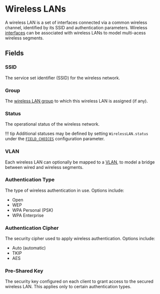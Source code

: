 # Wireless LANs

A wireless LAN is a set of interfaces connected via a common wireless channel, identified by its SSID and authentication parameters. Wireless [interfaces](../dcim/interface.md) can be associated with wireless LANs to model multi-acess wireless segments.

## Fields

### SSID

The service set identifier (SSID) for the wireless network.

### Group

The [wireless LAN group](./wirelesslangroup.md) to which this wireless LAN is assigned (if any).

### Status

The operational status of the wireless network.

!!! tip
    Additional statuses may be defined by setting `WirelessLAN.status` under the [`FIELD_CHOICES`](../../configuration/data-validation.md#field_choices) configuration parameter.

### VLAN

Each wireless LAN can optionally be mapped to a [VLAN](../ipam/vlan.md), to model a bridge between wired and wireless segments.

### Authentication Type

The type of wireless authentication in use. Options include:

* Open
* WEP
* WPA Personal (PSK)
* WPA Enterprise

### Authentication Cipher

The security cipher used to apply wireless authentication. Options include:

* Auto (automatic)
* TKIP
* AES

### Pre-Shared Key

The security key configured on each client to grant access to the secured wireless LAN. This applies only to certain authentication types.
